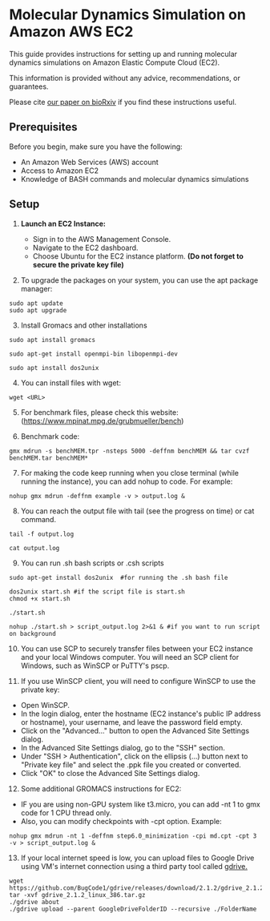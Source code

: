 # Molecular Dynamics Simulation on Amazon AWS EC2

This guide provides instructions for setting up and running molecular dynamics simulations on Amazon Elastic Compute Cloud (EC2).

This information is provided without any advice, recommendations, or guarantees.

Please cite [our paper on bioRxiv](https://www.biorxiv.org/content/10.1101/2024.11.14.623563v1.abstract) if you find these instructions useful.

## Prerequisites

Before you begin, make sure you have the following:

- An Amazon Web Services (AWS) account
- Access to Amazon EC2
- Knowledge of BASH commands and molecular dynamics simulations

## Setup
1. **Launch an EC2 Instance:**
   - Sign in to the AWS Management Console.
   - Navigate to the EC2 dashboard.
   - Choose Ubuntu for the EC2 instance platform. **(Do not forget to secure the private key file)**

2. To upgrade the packages on your system, you can use the apt package manager:
```
sudo apt update  
sudo apt upgrade 
```
3. Install Gromacs and other installations
```
sudo apt install gromacs
```
```
sudo apt-get install openmpi-bin libopenmpi-dev
```
```
sudo apt install dos2unix
```

4. You can install files with wget:
```
wget <URL>
```

5. For benchmark files, please check this website: (https://www.mpinat.mpg.de/grubmueller/bench)

6. Benchmark code:
```
gmx mdrun -s benchMEM.tpr -nsteps 5000 -deffnm benchMEM && tar cvzf benchMEM.tar benchMEM*
```

7. For making the code keep running when you close terminal (while running the instance), you can add nohup to code. For example:
```
nohup gmx mdrun -deffnm example -v > output.log &
```
8. You can reach the output file with tail (see the progress on time) or cat command.
```
tail -f output.log
```
```
cat output.log
```
9. You can run .sh bash scripts or .csh scripts
```
sudo apt-get install dos2unix  #for running the .sh bash file
```
```
dos2unix start.sh #if the script file is start.sh
chmod +x start.sh

./start.sh

nohup ./start.sh > script_output.log 2>&1 & #if you want to run script on background
```
10. You can use SCP to securely transfer files between your EC2 instance and your local Windows computer.
You will need an SCP client for Windows, such as WinSCP or PuTTY's pscp.

11. If you use WinSCP client, you will need to configure WinSCP to use the private key:

- Open WinSCP.
- In the login dialog, enter the hostname (EC2 instance's public IP address or hostname), your username, and leave the password field empty.
- Click on the "Advanced..." button to open the Advanced Site Settings dialog.
- In the Advanced Site Settings dialog, go to the "SSH" section.
- Under "SSH > Authentication", click on the ellipsis (...) button next to "Private key file" and select the .ppk file you created or converted.
- Click "OK" to close the Advanced Site Settings dialog.

12. Some additional GROMACS instructions for EC2:
- IF you are using non-GPU system like t3.micro, you can add -nt 1 to gmx code for 1 CPU thread only.
- Also, you can modify checkpoints with -cpt option. Example:
```
nohup gmx mdrun -nt 1 -deffnm step6.0_minimization -cpi md.cpt -cpt 3 -v > script_output.log &
```

13. If your local internet speed is low, you can upload files to Google Drive using VM's internet connection using a third party tool called [gdrive.](https://github.com/prasmussen/gdrive)
```
wget https://github.com/BugCode1/gdrive/releases/download/2.1.2/gdrive_2.1.2_linux_386.tar.gz
tar -xvf gdrive_2.1.2_linux_386.tar.gz
./gdrive about
./gdrive upload --parent GoogleDriveFolderID --recursive ./FolderName
```

